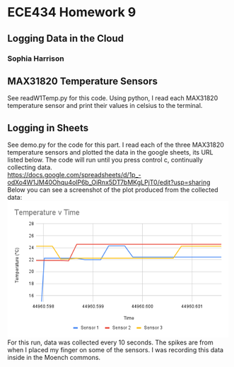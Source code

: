 # ECE434 Homework 9
## Logging Data in the Cloud
### Sophia Harrison 

## MAX31820 Temperature Sensors
See readW1Temp.py for this code. Using python, I read each MAX31820 temperature sensor and print their values in celsius to the terminal.

## Logging in Sheets
See demo.py for the code for this part. I read each of the three MAX31820 temperature sensors and plotted the data in the google sheets, its URL listed below. The code will run until you press control c, continually collecting data. <br>
https://docs.google.com/spreadsheets/d/1p_-odXo4W1JM40Ohqu4olP6b_OiRnx5DT7bMKgLPjT0/edit?usp=sharing 
<br>
Below you can see a screenshot of the plot produced from the collected data:
<img src=./tempVtime.png width="500"> <br>
For this run, data was collected every 10 seconds. The spikes are from when I placed my finger on some of the sensors. I was recording this data inside in the Moench commons.
